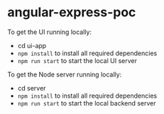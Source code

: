 # angular-express-poc

To get the UI running locally:

- cd ui-app
- `npm install` to install all required dependencies
- `npm run start` to start the local UI server

To get the Node server running locally:

- cd server
- `npm install` to install all required dependencies
- `npm run start` to start the local backend server